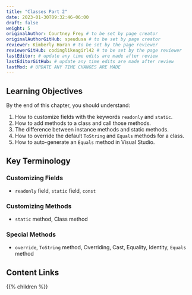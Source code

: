 ```yaml
---
title: "Classes Part 2"
date: 2023-01-30T09:32:46-06:00
draft: false
weight: 5
originalAuthor: Courtney Frey # to be set by page creator
originalAuthorGitHub: speudusa # to be set by page creator
reviewer: Kimberly Horan # to be set by the page reviewer
reviewerGitHub: codinglikeagirl42 # to be set by the page reviewer
lastEditor: # update any time edits are made after review
lastEditorGitHub: # update any time edits are made after review
lastMod: # UPDATE ANY TIME CHANGES ARE MADE
---
```


## Learning Objectives  

By the end of this chapter, you should understand:

   1. How to customize fields with the keywords `readonly` and `static`.
   1. How to add methods to a class and call those methods.
   1. The difference between instance methods and static methods.
   1. How to override the default `ToString` and `Equals` methods for a class.
   1. How to auto-generate an `Equals` method in Visual Studio.

## Key Terminology
 
 ### Customizing Fields
 - `readonly` field, `static` field,  `const`

 ### Customizing Methods
 - `static` method, Class method

 ### Special Methods
 - `override`, `ToString` method, Overriding, Cast, Equality, Identity, `Equals` method


## Content Links

{{% children %}}
